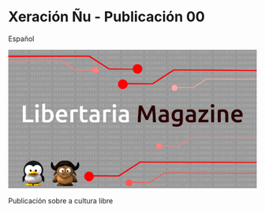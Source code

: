 # Xeración Ñu - Publicación 00

Español

![](/es/assets/portada.png)

Publicación sobre a cultura libre

